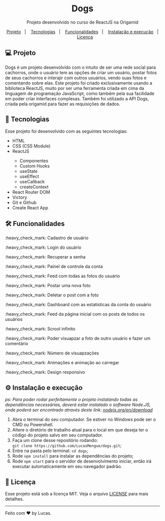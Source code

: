 <h1 align="center">Dogs</h1>
<p align="center">Projeto desenvolvido no curso de ReactJS na Origamid</p>

<p align="center">
  <a href="#-projeto">Projeto</a>&nbsp;&nbsp;&nbsp;|&nbsp;&nbsp;&nbsp;
  <a href="#-tecnologias">Tecnologias</a>&nbsp;&nbsp;&nbsp;|&nbsp;&nbsp;&nbsp;
  <a href="#hammer_and_wrench-funcionalidades">Funcionalidades</a>&nbsp;&nbsp;&nbsp;|&nbsp;&nbsp;&nbsp;
  <a href="#gear-instalação-e-execução">Instalação e execução</a>&nbsp;&nbsp;&nbsp;|&nbsp;&nbsp;&nbsp;
  <a href="#memo-licença">Licença</a>
</p>

## 💻 Projeto

Dogs é um projeto desenvolvido com o intuito de ser uma rede social para cachorros, onde o usuário tem as opções de criar um usuário, postar fotos de seus cachorros e interajir com outros usuários, vendo suas fotos e comentando sobre elas. Este projeto foi criado exclusivamente usando a biblioteca ReactJS, muito por ser uma ferramenta criada em cima da linguagem de programação JavaScript, como também pela sua facilidade em poder criar interfaces complexas. Também foi utilizado a API Dogs, criada pela origamid para fazer as requisições de dados.

## 🧰 Tecnologias

Esse projeto foi desenvolvido com as seguintes tecnologias:

<ul>
  <li>HTML</li>
  <li>CSS (CSS Module)</li>
  <li>ReactJS</li>
      <ul>
          <li>Componentes</li>
          <li>Custom Hooks</li>
          <li>useState</li>
          <li>useEffect</li>
          <li>useCallback</li>
          <li>createContext</li>
      </ul>
  <li>React Router DOM</li>
  <li>Victory</li>
  <li>Git e Github</li>
  <li>Create React App</li>
</ul>

## :hammer_and_wrench: Funcionalidades

  <p>:heavy_check_mark: Cadastro de usuário</p>
  <p>:heavy_check_mark: Login do usuário</p>
  <p>:heavy_check_mark: Recuperar a senha</p>
  <p>:heavy_check_mark: Painel de controle da conta</p>
  <p>:heavy_check_mark: Feed com todas as fotos do usuário</p>
  <p>:heavy_check_mark: Postar uma nova foto</p>
  <p>:heavy_check_mark: Deletar o post com a foto</p>
  <p>:heavy_check_mark: Dashboard com as estatísticas da conta do usuário</p>
  <p>:heavy_check_mark: Feed da página inicial com os posts de todos os usuários</p>
  <p>:heavy_check_mark: Scrool infinito</p>
  <p>:heavy_check_mark: Poder visuapzar a foto de outro usuário e fazer um comentário</p>
  <p>:heavy_check_mark: Número de visuapzações</p>
  <p>:heavy_check_mark: Animações e animação ao carregar</p>
  <p>:heavy_check_mark: Design responsivo</p>

## :gear: Instalação e execução

_ps: Para poder rodar perfeitamente o projeto instalando todas as dependências necessárias, deverá estar instalado o software Node.JS, onde poderá ser encontrado através deste link: <a href="https://nodejs.org/en/download/">nodejs.org/en/download</a>_

1. Abra o terminal do seu computador. Se estiver no Windows pode ser o CMD ou Powershell.
2. Altere o diretório de trabalho atual para o local em que deseja ter o código do projeto salvo em seu computador.
3. Faça um clone desse repositório rodando: <br> `git clone https://github.com/LucasMengue/dogs.git`;
4. Entre na pasta pelo terminal: `cd dogs`;
5. Rode `npm install` para instalar as dependências do projeto;
6. Rode `npm start` para o servidor de desenvolvimento iniciar, então irá executar automaticamente em seu navegador padrão.

## :memo: Licença

Esse projeto está sob a licença MIT. Veja o arquivo [LICENSE](LICENSE.md) para mais detalhes.

---

Feito com ♥ by Lucas.
